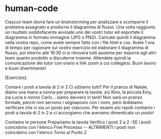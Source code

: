 # human-code

Ciascun team dovrà fare un brainstorming per analizzare e scomporre il problema assegnato e produrne il diagramma di flusso.
Una volta raggiunto un risultato soddisfacente avvisate uno dei vostri tutor ed esportate il diagramma in formato immagine (JPG o PNG). Caricate quindi il diagramma nella vostra repo, come avete sempre fatto con i file html e css.
Avete 1 ora di tempo per ragionare sul vostro esercizio ed elaborare il diagramma di flusso, poi intorno alle 16:30 ci si ritroverà tutti assieme per esporre agli altri team quanto prodotto e discuterne insieme.
Attendete quindi la comunicazione dei tutor con orario e link zoom a cui collegarsi.
Buon lavoro e buon divertimento! 


[Esercizio]:

Contare i posti a tavola di 2 in 2
Ci s(t)iamo tutti?
Per il pranzo di Natale, diamo una mano a nonna per preparare la tavola: zio Rino, la piccola Emy, zia Lucia e nonno Carlo… siamo davvero in tanti!
Non sarà un pranzo formale, perciò non servono i segnaposto con i nomi, però dobbiamo verificare che ci sia un posto per ciascuno. Per essere più rapidi contiamo i posti a tavola di 2 in 2 e ci accorgiamo che avevamo dimenticato un posto!

Contiamo le persone
Prepariamo la tavola
Verifico i posti 2 a 2
-SE 
    i posti coincidono con l'elenco
    Fine Processo
-- ALTRIMENTI
    i posti non coincidono con l'elenco
    Torno al Punto 2
